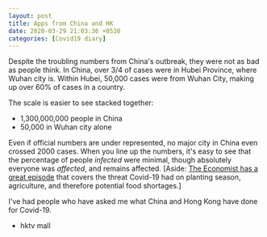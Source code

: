 ```yaml
---
layout: post
title: Apps from China and HK
date: 2020-03-29 21:03:36 +0530
categories: [Covid19 diary]
---
```


Despite the troubling numbers from China's outbreak, they were not as bad as people think. In China, over 3/4 of cases were in Hubei Province, where Wuhan city is. Within Hubei, 50,000 cases were from Wuhan City, making up over 60% of cases in a country.

The scale is easier to see stacked together:

- 1,300,000,000 people in China
- 50,000 in Wuhan city alone

Even if official numbers are under represented, no major city in China even crossed 2000 cases. When you line up the numbers, it's easy to see that the percentage of people *infected* were minimal, though absolutely everyone was *affected*, and remains affected. [Aside: [The Economist has a great episode](https://play.acast.com/s/theintelligencepodcast/c8f11d9a-1071-4307-b390-20a747796a61) that covers the threat Covid-19 had on planting season, agriculture, and therefore potential food shortages.]

I've had people who have asked me what China and Hong Kong have done for Covid-19.

- hktv mall